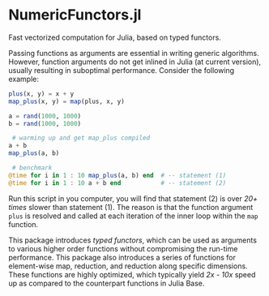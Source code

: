NumericFunctors.jl
====================

Fast vectorized computation for Julia, based on typed functors.

Passing functions as arguments are essential in writing generic algorithms. However, function arguments do not get inlined in Julia (at current version), usually resulting in suboptimal performance. Consider the following example:

```julia
plus(x, y) = x + y
map_plus(x, y) = map(plus, x, y)

a = rand(1000, 1000)
b = rand(1000, 1000)

 # warming up and get map_plus compiled
a + b
map_plus(a, b)

 # benchmark
@time for i in 1 : 10 map_plus(a, b) end  # -- statement (1)
@time for i in 1 : 10 a + b end           # -- statement (2)
```

Run this script in you computer, you will find that statement (2) is over *20+ times* slower than statement (1). The reason is that the function argument ``plus`` is resolved and called at each iteration of the inner loop within the ``map`` function.

This package introduces *typed functors*, which can be used as arguments to various higher order functions without compromising the run-time performance. This package also introduces a series of functions for element-wise map, reduction, and reduction along specific dimensions. These functions are highly optimized, which typically yield *2x - 10x* speed up as compared to the counterpart functions in Julia Base.





